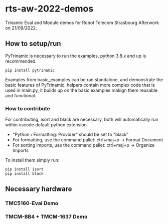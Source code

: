 # rts-aw-2022-demos

Trinamic Eval and Module demos for Robot Telecom Strasbourg Afterwork on 21/09/2022.

## How to setup/run

PyTrinamic is necessary to run the examples, python 3.8.x and up is recommended.

```
pip install pytrinamic
```

Examples from basic_examples can be ran standalone, and demonstrate the basic features of PyTrinamic.
helpers contain more complex code that is used in main.py, it builds up on the basic examples makign them reusable and functional.

### How to contribute

For contributing, isort and black are necessary, both will automatically run within vscode default python extension.
- "Python › Formatting: Provider" should be set to "black"
- For formatting, use the command pallet: ctrl+maj+p -> Format Document
- For sorting imports, use the command pallet: ctrl+maj+p -> Organize Imports

To install them simply run:
```
pip install isort
pip install black
```

## Necessary hardware

### TMC5160-Eval Demo

### TMCM-BB4 + TMCM-1637 Demo